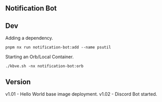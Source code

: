## Notification Bot

## Dev

Adding a dependency.
```shell
pnpm nx run notification-bot:add --name psutil
```

Starting an Orb/Local Container.
```shell
./kbve.sh -nx notification-bot:orb
```


## Version

v1.01 - Hello World base image deployment.
v1.02 - Discord Bot started.
